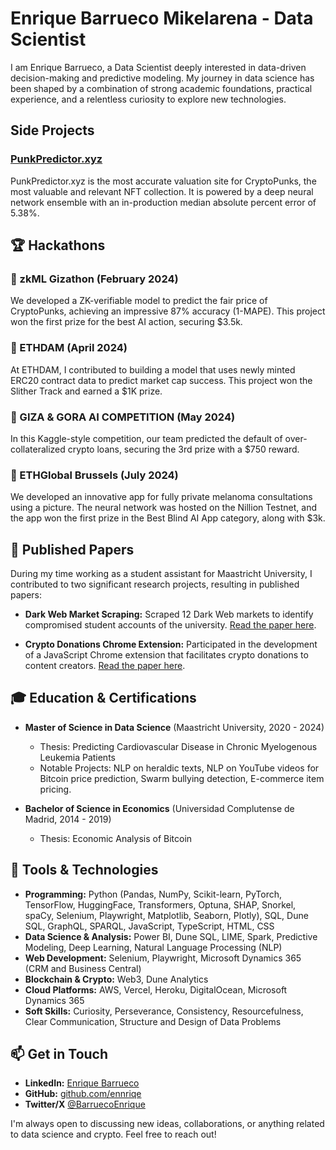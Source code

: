 # Enrique Barrueco Mikelarena - Data Scientist

I am Enrique Barrueco, a Data Scientist deeply interested in data-driven decision-making and predictive modeling. My journey in data science has been shaped by a combination of strong academic foundations, practical experience, and a relentless curiosity to explore new technologies.

## Side Projects

### [PunkPredictor.xyz](https://punkpredictor.xyz)
PunkPredictor.xyz is the most accurate valuation site for CryptoPunks, the most valuable and relevant NFT collection. It is powered by a deep neural network ensemble with an in-production median absolute percent error of 5.38%.

## 🏆 Hackathons

### 🥇 zkML Gizathon (February 2024)
We developed a ZK-verifiable model to predict the fair price of CryptoPunks, achieving an impressive 87% accuracy (1-MAPE). This project won the first prize for the best AI action, securing $3.5k.

### 🥇 ETHDAM (April 2024)
At ETHDAM, I contributed to building a model that uses newly minted ERC20 contract data to predict market cap success. This project won the Slither Track and earned a $1K prize.

### 🥉 GIZA & GORA AI COMPETITION (May 2024)
In this Kaggle-style competition, our team predicted the default of over-collateralized crypto loans, securing the 3rd prize with a $750 reward.

### 🥇 ETHGlobal Brussels (July 2024)
We developed an innovative app for fully private melanoma consultations using a picture. The neural network was hosted on the Nillion Testnet, and the app won the first prize in the Best Blind AI App category, along with $3k.


## 📄 Published Papers

During my time working as a student assistant for Maastricht University, I contributed to two significant research projects, resulting in published papers:

- **Dark Web Market Scraping:** Scraped 12 Dark Web markets to identify compromised student accounts of the university. [Read the paper here](https://link.springer.com/chapter/10.1007/978-3-031-06975-8_28).

- **Crypto Donations Chrome Extension:** Participated in the development of a JavaScript Chrome extension that facilitates crypto donations to content creators. [Read the paper here](https://ieeexplore.ieee.org/document/9909272/).

## 🎓 Education & Certifications

- **Master of Science in Data Science** (Maastricht University, 2020 - 2024)
  - Thesis: Predicting Cardiovascular Disease in Chronic Myelogenous Leukemia Patients
  - Notable Projects: NLP on heraldic texts, NLP on YouTube videos for Bitcoin price prediction, Swarm bullying detection, E-commerce item pricing.

- **Bachelor of Science in Economics** (Universidad Complutense de Madrid, 2014 - 2019)
  - Thesis: Economic Analysis of Bitcoin

## 🔧 Tools & Technologies

- **Programming:** Python (Pandas, NumPy, Scikit-learn, PyTorch, TensorFlow, HuggingFace, Transformers, Optuna, SHAP, Snorkel, spaCy, Selenium, Playwright, Matplotlib, Seaborn, Plotly), SQL, Dune SQL, GraphQL, SPARQL, JavaScript, TypeScript, HTML, CSS
- **Data Science & Analysis:** Power BI, Dune SQL, LIME, Spark, Predictive Modeling, Deep Learning, Natural Language Processing (NLP)
- **Web Development:** Selenium, Playwright, Microsoft Dynamics 365 (CRM and Business Central)
- **Blockchain & Crypto:** Web3, Dune Analytics
- **Cloud Platforms:** AWS, Vercel, Heroku, DigitalOcean, Microsoft Dynamics 365
- **Soft Skills:** Curiosity, Perseverance, Consistency, Resourcefulness, Clear Communication, Structure and Design of Data Problems

## 📫 Get in Touch

- **LinkedIn:** [Enrique Barrueco](https://linkedin.com/in/enriquebarrueco)
- **GitHub:** [github.com/ennriqe](https://github.com/ennriqe)
- **Twitter/X** [@BarruecoEnrique](https://X.com/BarruecoEnrique)

I'm always open to discussing new ideas, collaborations, or anything related to data science and crypto. Feel free to reach out!

